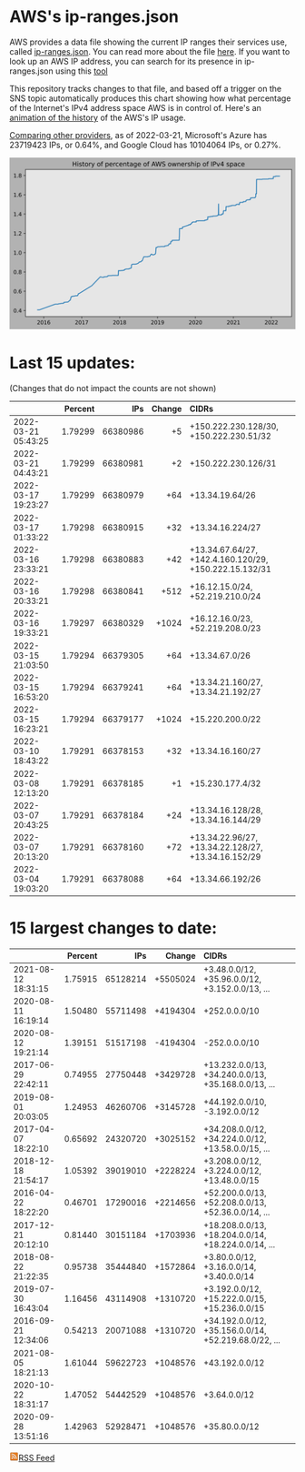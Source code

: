 # AWS's ip-ranges.json

AWS provides a data file showing the current IP ranges their
services use, called [ip-ranges.json](https://ip-ranges.amazonaws.com/ip-ranges.json).  You 
can read more about the file [here](https://docs.aws.amazon.com/general/latest/gr/aws-ip-ranges.html).  If you want to look up an AWS IP address, you can search for its presence in ip-ranges.json using this [tool](https://seligman.github.io/aws-ip-ranges/)

This repository tracks changes to that file, and based off a trigger on the SNS topic 
automatically produces this chart showing how what percentage of the Internet's IPv4 
address space AWS is in control of.  Here's an 
[animation of the history](https://youtu.be/Su25yl7eol8) of the AWS's IP usage.

[Comparing other providers](https://github.com/seligman/cloud_sizes), as of 2022-03-21, Microsoft's Azure has 23719423 IPs, or 0.64%, and Google Cloud has 10104064 IPs, or 0.27%.

![History of AWS](history_count.svg)

# Last 15 updates:

(Changes that do not impact the counts are not shown)

| | Percent | IPs | Change | CIDRs |
| :--- | ---: | ---: | ---: | :--- |
| 2022-03-21 05:43:25 | 1.79299 | 66380986 | +5 | +150.222.230.128/30, +150.222.230.51/32 |
| 2022-03-21 04:43:21 | 1.79299 | 66380981 | +2 | +150.222.230.126/31 |
| 2022-03-17 19:23:27 | 1.79299 | 66380979 | +64 | +13.34.19.64/26 |
| 2022-03-17 01:33:22 | 1.79298 | 66380915 | +32 | +13.34.16.224/27 |
| 2022-03-16 23:33:21 | 1.79298 | 66380883 | +42 | +13.34.67.64/27, +142.4.160.120/29, +150.222.15.132/31 |
| 2022-03-16 20:33:21 | 1.79298 | 66380841 | +512 | +16.12.15.0/24, +52.219.210.0/24 |
| 2022-03-16 19:33:21 | 1.79297 | 66380329 | +1024 | +16.12.16.0/23, +52.219.208.0/23 |
| 2022-03-15 21:03:50 | 1.79294 | 66379305 | +64 | +13.34.67.0/26 |
| 2022-03-15 16:53:20 | 1.79294 | 66379241 | +64 | +13.34.21.160/27, +13.34.21.192/27 |
| 2022-03-15 16:23:21 | 1.79294 | 66379177 | +1024 | +15.220.200.0/22 |
| 2022-03-10 18:43:22 | 1.79291 | 66378153 | +32 | +13.34.16.160/27 |
| 2022-03-08 12:13:20 | 1.79291 | 66378185 | +1 | +15.230.177.4/32 |
| 2022-03-07 20:43:25 | 1.79291 | 66378184 | +24 | +13.34.16.128/28, +13.34.16.144/29 |
| 2022-03-07 20:13:20 | 1.79291 | 66378160 | +72 | +13.34.22.96/27, +13.34.22.128/27, +13.34.16.152/29 |
| 2022-03-04 19:03:20 | 1.79291 | 66378088 | +64 | +13.34.66.192/26 |


# 15 largest changes to date:

| | Percent | IPs | Change | CIDRs |
| :--- | ---: | ---: | ---: | :--- |
| 2021-08-12 18:31:15 | 1.75915 | 65128214 | +5505024 | +3.48.0.0/12, +35.96.0.0/12, +3.152.0.0/13, ... |
| 2020-08-11 16:19:14 | 1.50480 | 55711498 | +4194304 | +252.0.0.0/10 |
| 2020-08-12 19:21:14 | 1.39151 | 51517198 | -4194304 | -252.0.0.0/10 |
| 2017-06-29 22:42:11 | 0.74955 | 27750448 | +3429728 | +13.232.0.0/13, +34.240.0.0/13, +35.168.0.0/13, ... |
| 2019-08-01 20:03:05 | 1.24953 | 46260706 | +3145728 | +44.192.0.0/10, -3.192.0.0/12 |
| 2017-04-07 18:22:10 | 0.65692 | 24320720 | +3025152 | +34.208.0.0/12, +34.224.0.0/12, +13.58.0.0/15, ... |
| 2018-12-18 21:54:17 | 1.05392 | 39019010 | +2228224 | +3.208.0.0/12, +3.224.0.0/12, +13.48.0.0/15 |
| 2016-04-22 18:22:20 | 0.46701 | 17290016 | +2214656 | +52.200.0.0/13, +52.208.0.0/13, +52.36.0.0/14, ... |
| 2017-12-21 20:12:10 | 0.81440 | 30151184 | +1703936 | +18.208.0.0/13, +18.204.0.0/14, +18.224.0.0/14, ... |
| 2018-08-22 21:22:35 | 0.95738 | 35444840 | +1572864 | +3.80.0.0/12, +3.16.0.0/14, +3.40.0.0/14 |
| 2019-07-30 16:43:04 | 1.16456 | 43114908 | +1310720 | +3.192.0.0/12, +15.222.0.0/15, +15.236.0.0/15 |
| 2016-09-21 12:34:06 | 0.54213 | 20071088 | +1310720 | +34.192.0.0/12, +35.156.0.0/14, +52.219.68.0/22, ... |
| 2021-08-05 18:21:13 | 1.61044 | 59622723 | +1048576 | +43.192.0.0/12 |
| 2020-10-22 18:31:17 | 1.47052 | 54442529 | +1048576 | +3.64.0.0/12 |
| 2020-09-28 13:51:16 | 1.42963 | 52928471 | +1048576 | +35.80.0.0/12 |


[![RSS Icon](rss-icon.png)RSS Feed](https://raw.githubusercontent.com/seligman/aws-ip-ranges/master/rss.xml)
